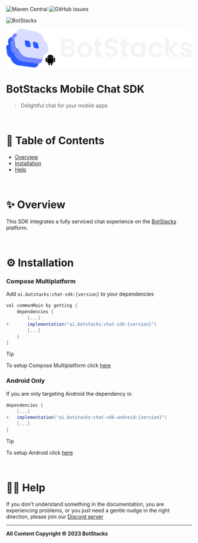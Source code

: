 ![Maven Central](https://img.shields.io/maven-central/v/ai.botstacks/chat-sdk) ![GitHub issues](https://img.shields.io/github/issues/botstacks/mobile-sdk)

![BotStacks](https://github.com/BotStacks/mobile-sdk/assets/1652321/3c9b2037-0e18-4a59-9faa-d46e1e76a449)


![BotStacks](botstacks-logo.png)


# BotStacks Mobile Chat SDK

> Delightful chat for your mobile apps

&nbsp;

# 📃 Table of Contents

- [Overview](#-overview)
- [Installation](#-installation)
- [Help](#-help)

&nbsp;

# ✨ Overview

This SDK integrates a fully serviced chat experience on the [BotStacks](https://botstacks.ai) platform.

&nbsp;

# ⚙ Installation

### Compose Multiplatform

Add `ai.botstacks:chat-sdk:{version}` to your dependencies

```gradle
val commonMain by getting {
    dependencies {
        [...]
+       implementation("ai.botstacks:chat-sdk:{version}")
        [...]
    }
}
```

> [!TIP]
> To setup Compose Multiplatform click [here](docs/compose/compose-getting-started.md)

### Android Only

If you are only targeting Android the dependency is:

```gradle
dependencies {
    [...]
+   implementation("ai.botstacks:chat-sdk-android:{version}")
    [...]
}
```

> [!TIP]
>  To setup Android click [here](docs/android/android-getting-started.md)

&nbsp;

# 🙋‍♂️ Help

If you don't understand something in the documentation, you are experiencing problems, or you just need a gentle nudge in the right direction, please join our [Discord server](https://discord.com/invite/5kwyQCz3zZ)

---

**All Content Copyright © 2023 BotStacks**
